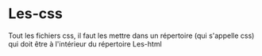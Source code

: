 # Les-css
Tout les fichiers css, il faut les mettre dans un répertoire (qui s'appelle css) qui doit être à l'intérieur du répertoire Les-html
